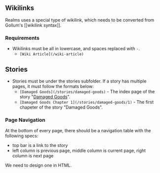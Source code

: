 ## Wikilinks

Realms uses a special type of wikilink, which needs to be converted from Gollum's [[wikilink syntax]].

### Requirements

* Wikilinks must be all in lowercase, and spaces replaced with `-`.
  * `[Wiki Article](/wiki-article)`

## Stories

* Stories must be under the stories subfolder. If a story has multiple pages, it must follow the formats below:
  * `[Damaged Goods](/stories/damaged-goods)` - The index page of the story "[Damaged Goods](/stories/damaged-goods)".
  * `[Damaged Goods Chapter 1](/stories/damaged-goods/1)` - The first chapeter of the story "Damaged Goods".

### Page Navigation

At the bottom of every page, there should be a navigation table with the following specs:

* top bar is a link to the story
* left column is previous page, middle column is current page, right column is next page

We need to design one in HTML.